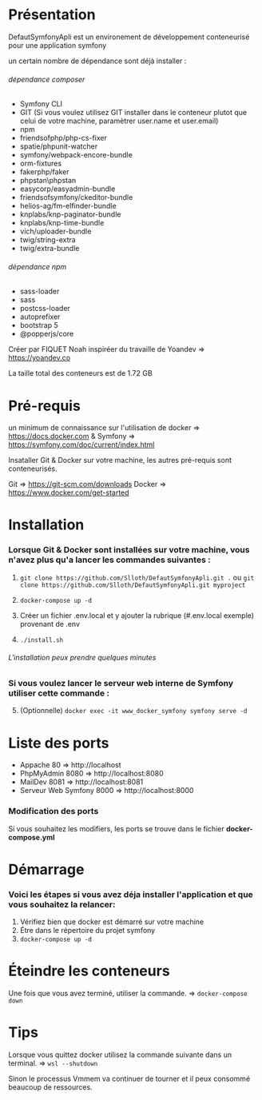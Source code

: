 # Présentation

DefautSymfonyApli est un environement de développement conteneurisé pour une application symfony

un certain nombre de dépendance sont déjà installer :

###### dépendance composer
* Symfony CLI
* GIT (Si vous voulez utilisez GIT installer dans le conteneur plutot que celui de votre machine, paramètrer user.name et user.email)
* npm
* friendsofphp/php-cs-fixer
* spatie/phpunit-watcher
* symfony/webpack-encore-bundle
* orm-fixtures
* fakerphp/faker
* phpstan\phpstan
* easycorp/easyadmin-bundle
* friendsofsymfony/ckeditor-bundle
* helios-ag/fm-elfinder-bundle
* knplabs/knp-paginator-bundle
* knplabs/knp-time-bundle
* vich/uploader-bundle
* twig/string-extra
* twig/extra-bundle
###### dépendance npm
* sass-loader
* sass
* postcss-loader
* autoprefixer
* bootstrap 5
* @popperjs/core

Créer par FIQUET Noah inspiréer du travaille de Yoandev => https://yoandev.co

La taille total des conteneurs est de 1.72 GB

# Pré-requis

un minimum de connaissance sur l'utilisation de docker => https://docs.docker.com & Symfony => https://symfony.com/doc/current/index.html

Insataller Git & Docker sur votre machine, les autres pré-requis sont conteneurisés.

Git =>      https://git-scm.com/downloads
Docker =>   https://www.docker.com/get-started


# Installation

### Lorsque Git & Docker sont installées sur votre machine, vous n'avez plus qu'a lancer les commandes suivantes :

1. `git clone https://github.com/Slloth/DefautSymfonyApli.git .` ou `git clone https://github.com/Slloth/DefautSymfonyApli.git myproject`

2. `docker-compose up -d`

3. Créer un fichier .env.local et y ajouter la rubrique (#.env.local exemple) provenant de .env

4. `./install.sh`

###### L'installation peux prendre quelques minutes

### Si vous voulez lancer le serveur web interne de Symfony utiliser cette commande :

5. (Optionnelle) `docker exec -it www_docker_symfony symfony serve -d`

# Liste des ports

* Appache                 80 =>   http://localhost
* PhpMyAdmin              8080 => http://localhost:8080
* MailDev                 8081 => http://localhost:8081
* Serveur Web Symfony     8000 => http://localhost:8000

### Modification des ports

Si vous souhaitez les modifiers, les ports se trouve dans le fichier **docker-compose.yml**

# Démarrage

### Voici les étapes si vous avez déja installer l'application et que vous souhaitez la relancer:

1. Vérifiez bien que docker est démarré sur votre machine
2. Étre dans le répertoire du projet symfony
3. `docker-compose up -d`

# Éteindre les conteneurs

Une fois que vous avez terminé, utiliser la commande. => `docker-compose down`

# Tips

Lorsque vous quittez docker utilisez la commande suivante dans un terminal. => `wsl --shutdown`

Sinon le processus Vmmem va continuer de tourner et il peux consommé beaucoup de ressources.
